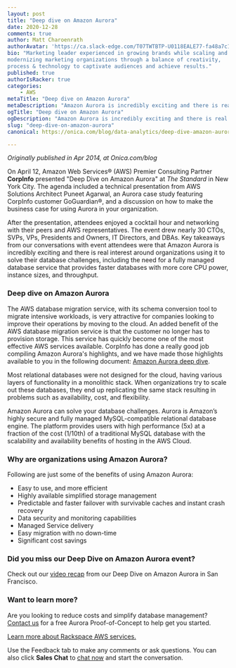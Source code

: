 ```yaml
---
layout: post
title: "Deep dive on Amazon Aurora"
date: 2020-12-28
comments: true
author: Matt Charoenrath
authorAvatar: 'https://ca.slack-edge.com/T07TWTBTP-U0118EALE77-fa48a7c11b02-72'
bio: "Marketing leader experienced in growing brands while scaling and 
modernizing marketing organizations through a balance of creativity, 
process & technology to captivate audiences and achieve results."
published: true
authorIsRacker: true
categories:
    - AWS
metaTitle: "Deep dive on Amazon Aurora"
metaDescription: "Amazon Aurora is incredibly exciting and there is real interest around organizations using it to solve their database challenges."
ogTitle: "Deep dive on Amazon Aurora"
ogDescription: "Amazon Aurora is incredibly exciting and there is real interest around organizations using it to solve their database challenges."
slug: "deep-dive-on-amazon-aurora"
canonical: https://onica.com/blog/data-analytics/deep-dive-amazon-aurora/

---
```


*Originally published in Apr 2014, at Onica.com/blog*

On April 12, Amazon Web Services&reg; (AWS) Premier Consulting Partner
**CorpInfo** presented "Deep Dive on Amazon Aurora" at *The Standard*
in New York City. The agenda included a technical presentation from
AWS Solutions Architect Puneet Agarwal, an Aurora case study featuring
CorpInfo customer GoGuardian&reg;, and a discussion on how to make
the business case for using Aurora in your organization. 

<!--more-->

After the presentation, attendees enjoyed a cocktail hour and networking
with their peers and AWS representatives. The event drew nearly 30
CTOs, SVPs, VPs, Presidents and Owners, IT Directors, and DBAs. Key
takeaways from our conversations with event attendees were that
Amazon Aurora is incredibly exciting and there is real interest around
organizations using it to solve their database challenges, including
the need for a fully managed database service that provides faster databases
with more core CPU power, instance sizes, and throughput. 

### Deep dive on Amazon Aurora

The AWS database migration service, with its schema conversion tool to
migrate intensive workloads, is very attractive for companies looking
to improve their operations by moving to the cloud. An added benefit of
the AWS database migration service is that the customer no longer has to
provision storage. This service has quickly become one of the most
effective AWS services available. CorpInfo has done a really good
job compiling Amazon Aurora's highlights, and we have made those highlights
available to you in the following document:
[Amazon Aurora deep dive](https://s3-us-west-1.amazonaws.com/corpinfowebsiteuploads/content/uploads/2016/04/14120846/Deep-Dive-on-Amazon-Aurora.pdf). 

Most relational databases were not designed for the cloud, having
various layers of functionality in a monolithic stack. When organizations
try to scale out these databases, they end up replicating the same
stack resulting in problems such as availability, cost, and flexibility.

Amazon Aurora can solve your database challenges. Aurora is Amazon’s highly
secure and fully managed MySQL-compatible relational database engine. The
platform provides users with high performance (5x) at a fraction of the cost
(1/10th) of a traditional MySQL database with the scalability and
availability benefits of hosting in the AWS Cloud.

### Why are organizations using Amazon Aurora?

Following are just some of the benefits of using Amazon Aurora:

- Easy to use, and more efficient
- Highly available simplified storage management
- Predictable and faster failover with survivable caches and instant crash recovery
- Data security and monitoring capabilities
- Managed Service delivery
- Easy migration with no down-time
- Significant cost savings

### Did you miss our Deep Dive on Amazon Aurora event?

Check out our
[video recap](https://www.youtube.com/watch?v=SRQOc29RLU0&feature=youtu.be&ab_channel=CorpInfo)
from our Deep Dive on Amazon Aurora in San Francisco.

### Want to learn more?

Are you looking to reduce costs and simplify database management?
[Contact us](https://onica.com/contact/) for a free Aurora Proof-of-Concept to help get you started.

<a class="cta teal" id="cta" href="https://www.rackspace.com/cloud/aws">Learn more about Rackspace AWS services.</a>

Use the Feedback tab to make any comments or ask questions. You can also click
**Sales Chat** to [chat now](https://www.rackspace.com/) and start the conversation.

